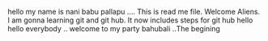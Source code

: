 hello my name is nani babu pallapu .... This is read me file.   Welcome Aliens.
I am gonna learning git and git hub.
It now includes steps for git hub
hello hello everybody .. welcome to my party
bahubali ..The begining
